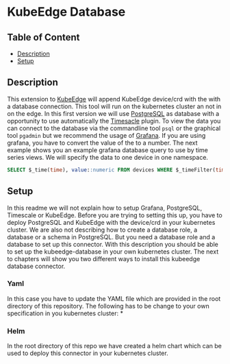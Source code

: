 # KubeEdge Database

## Table of Content
* [Description](#description)
* [Setup](#setup)

## Description
This extension to [KubeEdge](https://kubeedge.io) will append KubeEdge device/crd with the 
with a database connection. This tool will run on the kubernetes cluster an not in on the edge.
In this first version we will use 
[PostgreSQL](https://www.postgresql.org) as database with a opportunity to use automatically the 
[Timesacle](https://www.timescale.com) plugin. To view the data you can connect to the database via the commandline
tool `psql` or the graphical tool `pgadmin` but we recommend the usage of [Grafana](https://grafana.com/). If you are
using grafana, you have to convert the value of the to a number. The next example shows you an example grafana database
query to use by time series views. We will specify the data to one device in one namespace.
```SQL 
SELECT $_time(time), value::numeric FROM devices WHERE $_timeFilter(time) AND device="test" AND namespace="default"
```
[TODO Beispiel Bild einfügen von Grafana]: <>

## Setup
In this readme we will not explain how to setup Grafana, PostgreSQL, Timescale or KubeEdge. Before you are trying to setting
this up, you have to deploy PostgreSQL and KubeEdge with the device/crd in your kubernetes cluster. We are also not describing
how to create a database role, a database or a schema in PostgreSQL. But you need a database role and a database to set up 
this connector. With this description you 
should be able to set up the kubeedge-database in your own kubernetes cluster. The next to chapters will show you two 
different ways to install this kubeedge database connector.

### Yaml
In this case you have to update the YAML file which are provided in the root directory of this repository.
The following has to be change to your own specification in you kubernetes cluster:
* 

### Helm 
In the root directory of this repo we have created a helm chart which can be used to deploy this connector in your
kubernetes cluster.
